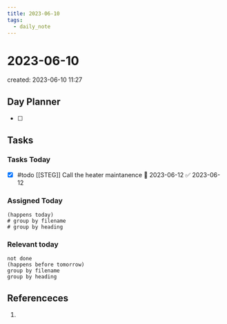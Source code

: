 ```yaml
---
title: 2023-06-10
tags:
  - daily_note
---
```


# 2023-06-10
created: 2023-06-10 11:27

## Day Planner
- [ ] 

## Tasks

### Tasks Today
- [x] #todo [[STEG]] Call the heater maintanence 🛫 2023-06-12 ✅ 2023-06-12

### Assigned Today
```tasks
(happens today)
# group by filename
# group by heading
```

### Relevant today
```tasks
not done
(happens before tomorrow)
group by filename
group by heading
```

## Referenceces
1. 
